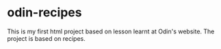 # odin-recipes
This is my first html project based on lesson learnt at Odin's website.
The project is based on recipes.